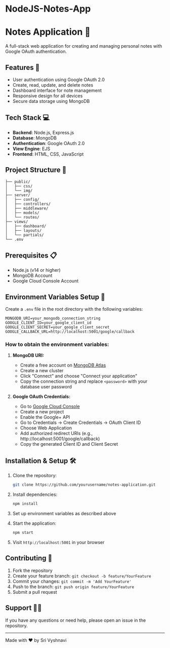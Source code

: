 # NodeJS-Notes-App
# Notes Application 📝

A full-stack web application for creating and managing personal notes with Google OAuth authentication.

## Features 🚀

- User authentication using Google OAuth 2.0
- Create, read, update, and delete notes
- Dashboard interface for note management
- Responsive design for all devices
- Secure data storage using MongoDB

## Tech Stack 💻

- **Backend**: Node.js, Express.js
- **Database**: MongoDB
- **Authentication**: Google OAuth 2.0
- **View Engine**: EJS
- **Frontend**: HTML, CSS, JavaScript

## Project Structure 📁

```
├── public/
│   ├── css/
│   └── img/
├── server/
│   ├── config/
│   ├── controllers/
│   ├── middleware/
│   ├── models/
│   └── routes/
├── views/
│   ├── dashboard/
│   ├── layouts/
│   └── partials/
└── .env
```

## Prerequisites 📋

- Node.js (v14 or higher)
- MongoDB Account
- Google Cloud Console Account

## Environment Variables Setup 🔐

Create a `.env` file in the root directory with the following variables:

```
MONGODB_URI=your_mongodb_connection_string
GOOGLE_CLIENT_ID=your_google_client_id
GOOGLE_CLIENT_SECRET=your_google_client_secret
GOOGLE_CALLBACK_URL=http://localhost:5001/google/callback
```

### How to obtain the environment variables:

1. **MongoDB URI:**
   - Create a free account on [MongoDB Atlas](https://www.mongodb.com/atlas)
   - Create a new cluster
   - Click "Connect" and choose "Connect your application"
   - Copy the connection string and replace `<password>` with your database user password

2. **Google OAuth Credentials:**
   - Go to [Google Cloud Console](https://console.cloud.google.com)
   - Create a new project
   - Enable the Google+ API
   - Go to Credentials → Create Credentials → OAuth Client ID
   - Choose Web Application
   - Add authorized redirect URIs (e.g., http://localhost:5001/google/callback)
   - Copy the generated Client ID and Client Secret

## Installation & Setup 🛠️

1. Clone the repository:
   ```bash
   git clone https://github.com/yourusername/notes-application.git
   ```

2. Install dependencies:
   ```bash
   npm install
   ```

3. Set up environment variables as described above

4. Start the application:
   ```bash
   npm start
   ```

5. Visit `http://localhost:5001` in your browser

## Contributing 🤝

1. Fork the repository
2. Create your feature branch: `git checkout -b feature/YourFeature`
3. Commit your changes: `git commit -m 'Add YourFeature'`
4. Push to the branch: `git push origin feature/YourFeature`
5. Submit a pull request

## Support 🙋‍♂️

If you have any questions or need help, please open an issue in the repository.

---
Made with ❤️ by Sri Vyshnavi
